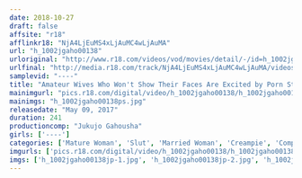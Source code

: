 ```yaml
---
date: 2018-10-27
draft: false
affsite: "r18"
afflinkr18: "NjA4LjEuMS4xLjAuMC4wLjAuMA"
url: "h_1002jgaho00138"
urloriginal: "http://www.r18.com/videos/vod/movies/detail/-/id=h_1002jgaho00138"
urlfinal: "http://media.r18.com/track/NjA4LjEuMS4xLjAuMC4wLjAuMA/videos/vod/movies/detail/-/id=h_1002jgaho00138"
samplevid: "----"
title: "Amateur Wives Who Won't Show Their Faces Are Excited by Porn Stars' Cocks!! Their Intensely Grinding Hips Beg for Cum Deep in Their Pussies! 4 Hours - 20 Stars"
mainimgurl: "pics.r18.com/digital/video/h_1002jgaho00138/h_1002jgaho00138ps.jpg"
mainimgs: "h_1002jgaho00138ps.jpg"
releasedate: "May 09, 2017"
duration: 241
productioncomp: "Jukujo Gahousha"
girls: ['----']
categories: ['Mature Woman', 'Slut', 'Married Woman', 'Creampie', 'Compilation', 'Over 4 Hours']
imgurls: ['pics.r18.com/digital/video/h_1002jgaho00138/h_1002jgaho00138jp-1.jpg', 'pics.r18.com/digital/video/h_1002jgaho00138/h_1002jgaho00138jp-2.jpg', 'pics.r18.com/digital/video/h_1002jgaho00138/h_1002jgaho00138jp-3.jpg', 'pics.r18.com/digital/video/h_1002jgaho00138/h_1002jgaho00138jp-4.jpg', 'pics.r18.com/digital/video/h_1002jgaho00138/h_1002jgaho00138jp-5.jpg', 'pics.r18.com/digital/video/h_1002jgaho00138/h_1002jgaho00138jp-6.jpg', 'pics.r18.com/digital/video/h_1002jgaho00138/h_1002jgaho00138jp-7.jpg', 'pics.r18.com/digital/video/h_1002jgaho00138/h_1002jgaho00138jp-8.jpg', 'pics.r18.com/digital/video/h_1002jgaho00138/h_1002jgaho00138jp-9.jpg', 'pics.r18.com/digital/video/h_1002jgaho00138/h_1002jgaho00138jp-10.jpg', 'pics.r18.com/digital/video/h_1002jgaho00138/h_1002jgaho00138jp-11.jpg', 'pics.r18.com/digital/video/h_1002jgaho00138/h_1002jgaho00138jp-12.jpg', 'pics.r18.com/digital/video/h_1002jgaho00138/h_1002jgaho00138jp-13.jpg', 'pics.r18.com/digital/video/h_1002jgaho00138/h_1002jgaho00138jp-14.jpg', 'pics.r18.com/digital/video/h_1002jgaho00138/h_1002jgaho00138jp-15.jpg', 'pics.r18.com/digital/video/h_1002jgaho00138/h_1002jgaho00138jp-16.jpg', 'pics.r18.com/digital/video/h_1002jgaho00138/h_1002jgaho00138jp-17.jpg', 'pics.r18.com/digital/video/h_1002jgaho00138/h_1002jgaho00138jp-18.jpg', 'pics.r18.com/digital/video/h_1002jgaho00138/h_1002jgaho00138jp-19.jpg', 'pics.r18.com/digital/video/h_1002jgaho00138/h_1002jgaho00138jp-20.jpg']
imgs: ['h_1002jgaho00138jp-1.jpg', 'h_1002jgaho00138jp-2.jpg', 'h_1002jgaho00138jp-3.jpg', 'h_1002jgaho00138jp-4.jpg', 'h_1002jgaho00138jp-5.jpg', 'h_1002jgaho00138jp-6.jpg', 'h_1002jgaho00138jp-7.jpg', 'h_1002jgaho00138jp-8.jpg', 'h_1002jgaho00138jp-9.jpg', 'h_1002jgaho00138jp-10.jpg', 'h_1002jgaho00138jp-11.jpg', 'h_1002jgaho00138jp-12.jpg', 'h_1002jgaho00138jp-13.jpg', 'h_1002jgaho00138jp-14.jpg', 'h_1002jgaho00138jp-15.jpg', 'h_1002jgaho00138jp-16.jpg', 'h_1002jgaho00138jp-17.jpg', 'h_1002jgaho00138jp-18.jpg', 'h_1002jgaho00138jp-19.jpg', 'h_1002jgaho00138jp-20.jpg']
---
```

